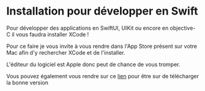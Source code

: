 # Installation pour développer en Swift

Pour développer des applications en SwiftUI, UIKit ou encore en objective-C il vous faudra installer XCode !

Pour ce faire je vous invite à vous rendre dans l'App Store présent sur votre Mac afin d'y rechercher XCode et de l'installer. 

L'éditeur du logiciel est Apple donc peut de chance de vous tromper.

Vous pouvez également vous rendre sur ce [lien](https://apps.apple.com/fr/app/xcode/id497799835?mt=12) pour être sur de télécharger la bonne version 